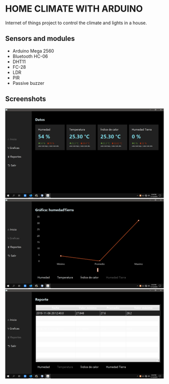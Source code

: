 # HOME CLIMATE WITH ARDUINO
Internet of things project to control the climate and lights in a house.

## Sensors and modules
* Arduino Mega 2560
* Bluetooth HC-06
* DHT11
* FC-28
* LDR
* PIR
* Passive buzzer

## Screenshots
![home](screenshots/home.png "home")
![graphics](screenshots/graphics.png "graphics")
![reports](screenshots/reports.png "reports")
